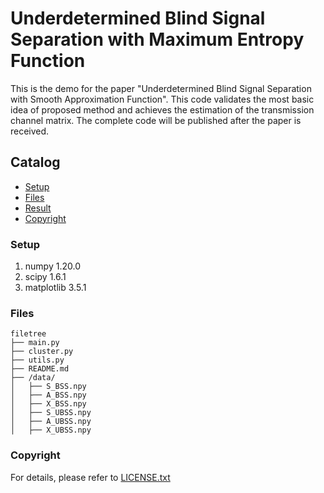 # Underdetermined Blind Signal Separation with Maximum Entropy Function

This is the demo for the paper "Underdetermined Blind Signal Separation with Smooth Approximation Function". This code validates the most basic idea of proposed method and achieves the estimation of the transmission channel matrix. The complete code will be published after the paper is received.
 
## Catalog

- [Setup](#(Setup))
- [Files](#Files)
- [Result](#Result)
- [Copyright](#Copyright)

### Setup

1. numpy        1.20.0
2. scipy        1.6.1
3. matplotlib   3.5.1

### Files

```
filetree 
├── main.py
├── cluster.py
├── utils.py
├── README.md
├── /data/
│   ├── S_BSS.npy
│   ├── A_BSS.npy
│   ├── X_BSS.npy
│   ├── S_UBSS.npy
│   ├── A_UBSS.npy
│   ├── X_UBSS.npy
```


### Copyright

For details, please refer to [LICENSE.txt](https://github.com/LYXRhythm/BSS_SC/blob/main/LICENSE.txt)
